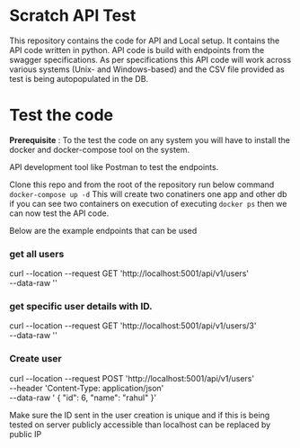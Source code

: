 # Scratch API Test
This repository contains the code for API and Local setup. It contains the
API code written in python. API code is build with endpoints from the swagger specifications.
As per specifications this API code will work across various systems (Unix- and Windows-based) and the CSV file provided as test is being autopopulated in the DB.


# Test the code
**Prerequisite** : To the test the code on any system you will have to install the
docker and docker-compose tool on the system.

API development tool like Postman to test the endpoints.


Clone this repo and from the root of the repository run below command
`docker-compose up -d`
This will create two conatiners one app and other db
if you can see two containers on execution of executing `docker ps` then
we can now test the API code.

Below are the example endpoints that can be used
### get all users
curl --location --request GET 'http://localhost:5001/api/v1/users' \
--data-raw ''
### get specific user details with ID.
curl --location --request GET 'http://localhost:5001/api/v1/users/3' \
--data-raw ''
### Create user
curl --location --request POST 'http://localhost:5001/api/v1/users' \
--header 'Content-Type: application/json' \
--data-raw ' {
        "id": 6,
        "name": "rahul"
}'

Make sure the ID sent in the user creation is unique and if this is being tested on
server publicly accessible than localhost can be replaced by public IP


